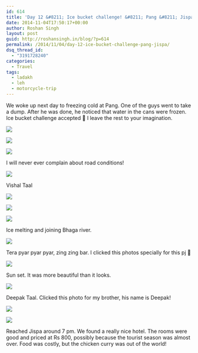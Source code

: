```yaml
---
id: 614
title: 'Day 12 &#8211; Ice bucket challenge! &#8211; Pang &#8211; Jispa'
date: 2014-11-04T17:50:17+00:00
author: Roshan Singh
layout: post
guid: http://roshansingh.in/blog/?p=614
permalink: /2014/11/04/day-12-ice-bucket-challenge-pang-jispa/
dsq_thread_id:
  - "3191728240"
categories:
  - Travel
tags:
  - ladakh
  - leh
  - motorcycle-trip
---
```

We woke up next day to freezing cold at Pang. One of the guys went to take a dump. After he was done, he noticed that water in the cans were frozen. Ice bucket challenge accepted 🙂 I leave the rest to your imagination.

![](https://lh6.googleusercontent.com/-7EVV83QpCLY/VDQsgSngjbI/AAAAAAAABEw/h515_-NA-y0/w1213-h686-no/IMAG3019.jpg)

![](https://lh6.googleusercontent.com/-y1utFN8rJFI/VDQsryYoEII/AAAAAAAABEw/qKLkB0iTq-0/w1213-h686-no/IMAG3023.jpg)

![](https://lh5.googleusercontent.com/-xb2aq2uUCpA/VDQtFKw2QtI/AAAAAAAABEw/3LI1G9iNef0/w1213-h686-no/IMAG3039.jpg)

I will never ever complain about road conditions!

![](https://lh6.googleusercontent.com/-4SXTkR7FAIg/VDQp5ai0HII/AAAAAAAABEw/zj5avX-fbjY/w1213-h686-no/IMAG3109.jpg)

Vishal Taal

![](https://lh4.googleusercontent.com/-9t0zfbjW6fQ/VCubsju3r6I/AAAAAAAAHQ8/FcOZ6zgkJes/w967-h725-no/DSC01613.JPG)

![](https://lh4.googleusercontent.com/-LiDiIb1NVRQ/VDQq59bMr7I/AAAAAAAABEw/7bfnZc9AxB0/w1213-h686-no/IMAG3127.jpg)

![](https://lh4.googleusercontent.com/-f8QtNzoQlCk/VDQrE3acNCI/AAAAAAAABEw/yvb3qXyuWf0/w1213-h686-no/IMAG3130.jpg)

Ice melting and joining Bhaga river.

![](https://lh5.googleusercontent.com/-P6s0Z4DYstc/VDQjUzHD6vI/AAAAAAAABEw/8m3V2hxwt34/w1213-h686-no/IMAG3154.jpg)

Tera pyar pyar pyar, zing zing bar. I clicked this photos specially for this pj 🙂

![](https://lh6.googleusercontent.com/-gL1Ya-VfDPk/VCub2eZmloI/AAAAAAAAHRk/AzQwPX4m92c/w967-h725-no/DSC01618.JPG)

Sun set. It was more beautiful than it looks.

![](https://lh3.googleusercontent.com/-LOioc1TMg_w/VCub4IYIFwI/AAAAAAAAHRs/-Kb5YuHEcgE/w967-h725-no/DSC01619.JPG)

Deepak Taal. Clicked this photo for my brother, his name is Deepak!

![](https://lh3.googleusercontent.com/-yRlEJGsHkBI/VCucHRh3KZI/AAAAAAAAHS0/JFKjXRa2qmQ/w967-h725-no/DSC01628.JPG)

![](https://lh6.googleusercontent.com/-pj0kKRf_4lw/VCucFmqppBI/AAAAAAAAHSs/a94luaa2z8g/w967-h725-no/DSC01627.JPG)

Reached Jispa around 7 pm. We found a really nice hotel. The rooms were good and priced at Rs 800, possibly because the tourist season was almost over. Food was costly, but the chicken curry was out of the world!
